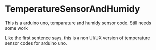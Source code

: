 # TemperatureSensorAndHumidy
This is a arduino uno, temparature and humidy sensor code. Still needs some work

Like the first sentence says, this is a non UI/UX version of temperature sensor codes for arduino uno.

